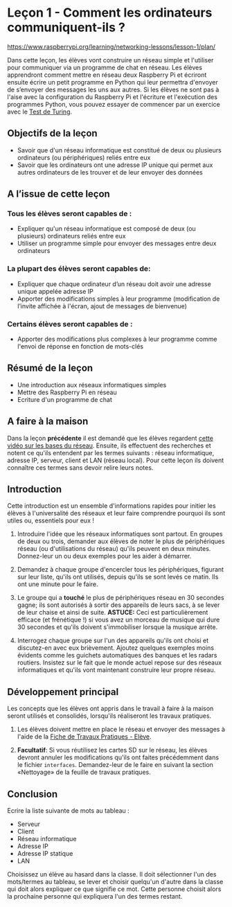 # Leçon 1 - Comment les ordinateurs communiquent-ils ?

https://www.raspberrypi.org/learning/networking-lessons/lesson-1/plan/

Dans cette leçon, les élèves vont construire un réseau simple et l'utiliser pour communiquer via un programme de chat en réseau. Les élèves apprendront comment mettre en réseau deux Raspberry Pi et écriront ensuite écrire un petit programme en Python qui leur permettra d'envoyer de s’envoyer des messages les uns aux autres.
Si les élèves ne sont pas à l'aise avec la configuration du Raspberry Pi et l'écriture et l'exécution des programmes Python, vous pouvez essayer de commencer par un exercice avec le
 [Test de Turing](https://www.raspberrypi.org/learning/turing-test-lessons/).

## Objectifs de la leçon

- Savoir que d'un réseau informatique est constitué de deux ou plusieurs ordinateurs (ou périphériques) reliés entre eux
- Savoir que les ordinateurs ont une adresse IP unique qui permet aux autres ordinateurs de les trouver et de leur envoyer des données

## A l’issue de cette leçon

### Tous les élèves seront capables de :

- Expliquer qu'un réseau informatique est composé de deux (ou plusieurs) ordinateurs reliés entre eux
- Utiliser un programme simple pour envoyer des messages entre deux ordinateurs

### La plupart des élèves seront capables de:

- Expliquer que chaque ordinateur d’un réseau doit avoir une adresse unique appelée adresse IP
- Apporter des modifications simples à leur programme (modification de l’invite affichée à l'écran, ajout de messages de bienvenue)

### Certains élèves seront capables de :

- Apporter des modifications plus complexes à leur programme comme l'envoi de réponse en fonction de mots-clés

## Résumé de la leçon

- Une introduction aux réseaux informatiques simples
- Mettre des Raspberry Pi en réseau
- Ecriture d'un programme de chat

## A faire à la maison

Dans la leçon **précédente** il est demandé que les élèves regardent [cette vidéo sur les bases du réseau](http://www.youtube.com/watch?v=kNJZ-v263zc). Ensuite, ils effectuent des recherches et notent ce qu'ils entendent par les termes suivants : réseau informatique, adresse IP, serveur, client et LAN (réseau local). Pour cette leçon ils doivent connaître ces termes sans devoir relire leurs notes.

## Introduction

Cette introduction est un ensemble d'informations rapides pour initier les élèves à l'universalité des réseaux et leur faire comprendre pourquoi ils sont utiles ou, essentiels pour eux !

1. Introduire l'idée que les réseaux informatiques sont partout. En groupes de deux ou trois, demander aux élèves de noter le plus de périphériques réseau (ou d'utilisations du réseau) qu'ils peuvent en deux minutes. Donnez-leur un ou deux exemples pour les aider à démarrer.

1. Demandez à chaque groupe d'encercler tous les périphériques, figurant sur leur liste, qu'ils ont utilisés, depuis qu'ils se sont levés ce matin. Ils ont une minute pour le faire.

1. Le groupe qui a **touché** le plus de périphériques réseau en 30 secondes gagne; ils sont autorisés à sortir des appareils de leurs sacs, à se lever de leur chaise et ainsi de suite. **ASTUCE:** Ceci est particulièrement efficace (et frénétique !) si vous avez un morceau de musique qui dure 30 secondes et qu'ils doivent s'immobiliser lorsque la musique arrête.

1. Interrogez chaque groupe sur l'un des appareils qu'ils ont choisi et discutez-en avec eux brièvement. Ajoutez quelques exemples moins évidents comme les guichets automatiques des banques et les radars routiers. Insistez sur le fait que le monde actuel repose sur des réseaux informatiques et qu'ils vont maintenant construire leur propre réseau.

## Développement principal

Les concepts que les élèves ont appris dans le travail à faire à la maison seront utilisés et consolidés, lorsqu'ils réaliseront les travaux pratiques.

1. Les élèves doivent mettre en place le réseau et envoyer des messages à l'aide de la [Fiche de Travaux Pratiques - Elève](worksheet.md).

1. **Facultatif**: Si vous réutilisez les cartes SD sur le réseau, les élèves devront annuler les modifications qu'ils ont faites précédemment dans le fichier `interfaces`. Demandez-leur de le faire en suivant la section «Nettoyage» de la feuille de travaux pratiques.

## Conclusion

Ecrire la liste suivante de mots au tableau :

- Serveur
- Client
- Réseau informatique
- Adresse IP
- Adresse IP statique
- LAN

Choisissez un élève au hasard dans la classe. Il doit sélectionner l'un des mots/termes au tableau, se lever et choisir quelqu'un d'autre dans la classe qui doit alors expliquer ce que signifie ce mot. Cette personne choisit alors la prochaine personne qui expliquera l'un des termes restant.
